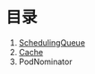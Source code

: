 <!--
 * @Author: jinde.zgm
 * @Date: 2021-02-27 10:15:21
 * @Description: kube-scheduler源码解析
-->

# 目录

1. [SchedulingQueue](./SchedulingQueue.md)
2. [Cache](./Cache.md)
3. PodNominator

